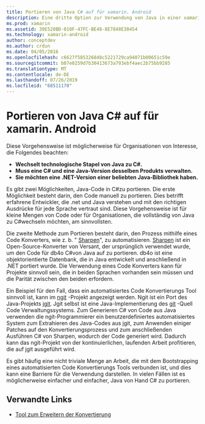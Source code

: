 ```yaml
---
title: Portieren von Java C# auf für xamarin. Android
description: Eine dritte Option zur Verwendung von Java in einer xamarin. Android-Anwendung ist das Portieren des Java C#-Quellcodes in.
ms.prod: xamarin
ms.assetid: 39E528BD-010F-47FC-BE48-8E7848E30454
ms.technology: xamarin-android
author: conceptdev
ms.author: crdun
ms.date: 04/05/2016
ms.openlocfilehash: c6627f585326848c5221729ca94071b00651c59e
ms.sourcegitcommit: b07e0259d7b30413673a793ebf4aec2b75bb9285
ms.translationtype: MT
ms.contentlocale: de-DE
ms.lasthandoff: 07/26/2019
ms.locfileid: "68511170"
---
```

# <a name="porting-java-to-c-for-xamarinandroid"></a>Portieren von Java C# auf für xamarin. Android

Diese Vorgehensweise ist möglicherweise für Organisationen von Interesse, die Folgendes beachten:

- **Wechselt technologische Stapel von Java zu C#.**
- **Muss eine C# und eine Java-Version desselben Produkts verwalten.**
- **Sie möchten eine .NET-Version einer beliebten Java-Bibliothek haben.**

Es gibt zwei Möglichkeiten, Java-Code in C#zu portieren. Die erste Möglichkeit besteht darin, den Code manuell zu portieren. Dies betrifft erfahrene Entwickler, die .net und Java verstehen und mit den richtigen Ausdrücke für jede Sprache vertraut sind. Diese Vorgehensweise ist für kleine Mengen von Code oder für Organisationen, die vollständig von Java zu C#wechseln möchten, am sinnvollsten.

Die zweite Methode zum Portieren besteht darin, den Prozess mithilfe eines Code Konverters, wie z. b. " [Sharpen](https://github.com/mono/sharpen)", zu automatisieren. [Sharpen](https://github.com/mono/sharpen) ist ein Open-Source-Konverter von Versant, der ursprünglich verwendet wurde, um  den Code für db4o C#von Java auf zu portieren. db4o ist eine objektorientierte Datenbank, die in Java entwickelt und anschließend in .NET portiert wurde. Die Verwendung eines Code Konverters kann für Projekte sinnvoll sein, die in beiden Sprachen vorhanden sein müssen und die Parität zwischen den beiden erfordern.

Ein Beispiel für den Fall, dass ein automatisiertes Code Konvertierungs Tool sinnvoll ist, kann im [ngit](https://github.com/mono/ngit) -Projekt angezeigt werden.
Ngit ist ein Port des Java-Projekts [jgit](http://eclipse.org/).
Jgit selbst ist eine Java-Implementierung des [git](http://git-scm.com/) -Quell Code Verwaltungssystems. Zum Generieren C# von Code aus Java verwenden die ngit-Programmierer ein benutzerdefiniertes automatisiertes System zum Extrahieren des Java-Codes aus jgit, zum Anwenden einiger Patches auf den Konvertierungsprozess und zum anschließenden Ausführen C# von Sharpen, wodurch der Code generiert wird. Dadurch kann das ngit-Projekt von der kontinuierlichen, laufenden Arbeit profitieren, die auf jgit ausgeführt wird.

Es gibt häufig eine nicht triviale Menge an Arbeit, die mit dem Bootstrapping eines automatisierten Code Konvertierungs Tools verbunden ist, und dies kann eine Barriere für die Verwendung darstellen. In vielen Fällen ist es möglicherweise einfacher und einfacher, Java von Hand C# zu portieren.

## <a name="related-links"></a>Verwandte Links

- [Tool zum Erweitern der Konvertierung](https://github.com/mono/sharpen)
